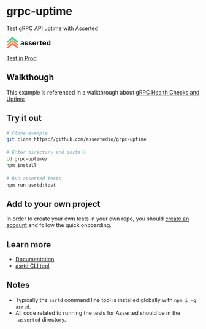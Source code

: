 # grpc-uptime
Test gRPC API uptime with Asserted

![asserted.io](https://raw.githubusercontent.com/assertedio/grpc-uptime/master/images/logo.png)

[Test in Prod](https://asserted.io)

## Walkthough

This example is referenced in a walkthrough about [gRPC Health Checks and Uptime](https://asserted.io/posts/grpc-health-check-uptime)

## Try it out

```bash
# Clone example
git clone https://github.com/assertedio/grpc-uptime

# Enter directory and install
cd grpc-uptime/
npm install

# Run asserted tests
npm run asrtd:test
```

## Add to your own project
In order to create your own tests in your own repo, you should [create an account](https://app.asserted.io) and follow the quick onboarding.

## Learn more
- [Documentation](https://docs.asserted.io)
- [asrtd CLI tool](https://github.com/assertedio/asrtd)

## Notes

- Typically the `asrtd` command line tool is installed globally with `npm i -g asrtd`.
- All code related to running the tests for Asserted should be in the `.asserted` directory. 
